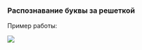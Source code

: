 ### Распознавание буквы за решеткой
Пример работы:

![](https://sun9-9.userapi.com/c840235/v840235837/2a7a4/zdOfjm-G-r0.jpg) 
